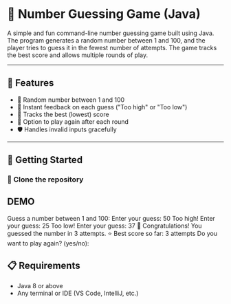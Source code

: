 # 🎯 Number Guessing Game (Java)

A simple and fun command-line number guessing game built using Java. The program generates a random number between 1 and 100, and the player tries to guess it in the fewest number of attempts. The game tracks the best score and allows multiple rounds of play.

---

## 🧩 Features

- 🔢 Random number between 1 and 100  
- 💬 Instant feedback on each guess ("Too high" or "Too low")  
- 🧠 Tracks the best (lowest) score  
- 🔁 Option to play again after each round  
- 🛡️ Handles invalid inputs gracefully  

---

## 🚀 Getting Started

### 📁 Clone the repository

## DEMO
Guess a number between 1 and 100:
Enter your guess: 50
Too high!
Enter your guess: 25
Too low!
Enter your guess: 37
🎉 Congratulations! You guessed the number in 3 attempts.
⭐ Best score so far: 3 attempts
Do you want to play again? (yes/no):


## 📋 Requirements

- Java 8 or above
- Any terminal or IDE (VS Code, IntelliJ, etc.)
